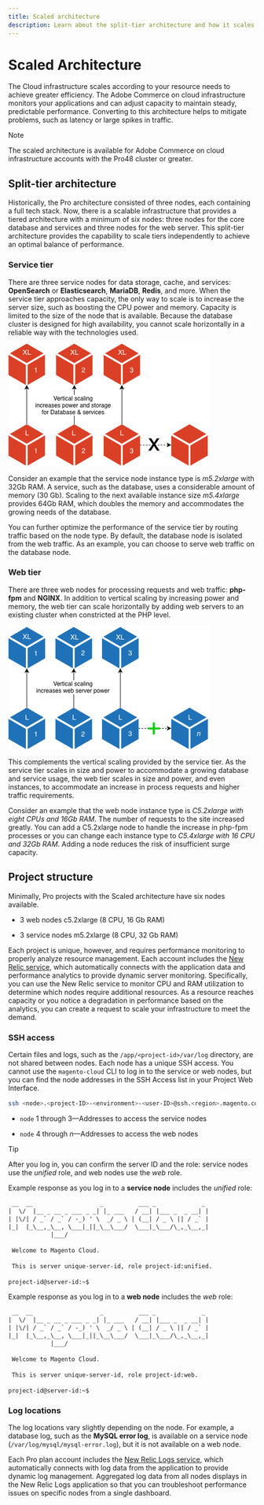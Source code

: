 ```yaml
---
title: Scaled architecture
description: Learn about the split-tier architecture and how it scales to meet demand.
---
```


# Scaled Architecture

The Cloud infrastructure scales according to your resource needs to achieve greater efficiency. The Adobe Commerce on cloud infrastructure monitors your applications and can adjust capacity to maintain steady, predictable performance. Converting to this architecture helps to mitigate problems, such as latency or large spikes in traffic.

>[!NOTE]
>
>The scaled architecture is available for Adobe Commerce on cloud infrastructure accounts with the Pro48 cluster or greater.

## Split-tier architecture

Historically, the Pro architecture consisted of three nodes, each containing a full tech stack. Now, there is a scalable infrastructure that provides a tiered architecture with a minimum of six nodes: three nodes for the core database and services and three nodes for the web server. This split-tier architecture provides the capability to scale tiers independently to achieve an optimal balance of performance.

### Service tier

There are three service nodes for data storage, cache, and services: **OpenSearch** or **Elasticsearch**, **MariaDB**, **Redis**, and more. When the service tier approaches capacity, the only way to scale is to increase the server size, such as boosting the CPU power and memory. Capacity is limited to the size of the node that is available. Because the database cluster is designed for high availability, you cannot scale horizontally in a reliable way with the technologies used.

![Service tier scaling](../../assets/scaling-service.png)

Consider an example that the service node instance type is _m5.2xlarge_ with 32Gb RAM. A service, such as the database, uses a considerable amount of memory (30 Gb). Scaling to the next available instance size _m5.4xlarge_ provides 64Gb RAM, which doubles the memory and accommodates the growing needs of the database.

You can further optimize the performance of the service tier by routing traffic based on the node type. By default, the database node is isolated from the web traffic. As an example, you can choose to serve web traffic on the database node.

### Web tier

There are three web nodes for processing requests and web traffic: **php-fpm** and **NGINX**. In addition to vertical scaling by increasing power and memory, the web tier can scale horizontally by adding web servers to an existing cluster when constricted at the PHP level.

![Web tier scaling](../../assets/scaling-web.png)

This complements the vertical scaling provided by the service tier. As the service tier scales in size and power to accommodate a growing database and service usage, the web tier scales in size and power, and even instances, to accommodate an increase in process requests and higher traffic requirements.

Consider an example that the web node instance type is _C5.2xlarge with eight CPUs and 16Gb RAM_. The number of requests to the site increased greatly. You can add a C5.2xlarge node to handle the increase in php-fpm processes or you can change each instance type to _C5.4xlarge with 16 CPU and 32Gb RAM_. Adding a node reduces the risk of insufficient surge capacity.

## Project structure

Minimally, Pro projects with the Scaled architecture have six nodes available.

-  3 web nodes c5.2xlarge (8 CPU, 16 Gb RAM)

-  3 service nodes m5.2xlarge (8 CPU, 32 Gb RAM)

Each project is unique, however, and requires performance monitoring to properly analyze resource management. Each account includes the [New Relic service](../monitor/new-relic.md), which automatically connects with the application data and performance analytics to provide dynamic server monitoring. Specifically, you can use the New Relic service to monitor CPU and RAM utilization to determine which nodes require additional resources. As a resource reaches capacity or you notice a degradation in performance based on the analytics, you can create a request to scale your infrastructure to meet the demand.

### SSH access

Certain files and logs, such as the `/app/<project-id>/var/log` directory, are not shared between nodes. Each node has a unique SSH access. You cannot use the `magento-cloud` CLI to log in to the service or web nodes, but you can find the node addresses in the SSH Access list in your Project Web Interface.

```bash
ssh <node>.<project-ID>-<environment>-<user-ID>@ssh.<region>.magento.com
```

-  `node` 1 through 3—Addresses to access the service nodes

-  `node` 4 through _n_—Addresses to access the web nodes

>[!TIP]
>
>After you log in, you can confirm the server ID and the role: service nodes use the _unified_ role, and web nodes use the _web_ role.

Example response as you log in to a **service node** includes the _unified_ role:

```terminal
 __  __                   _          ___ _             _
|  \/  |__ _ __ _ ___ _ _| |_ ___   / __| |___ _  _ __| |
| |\/| / _` / _` / -_) ' \  _/ _ \ | (__| / _ \ || / _` |
|_|  |_\__,_\__, \___|_||_\__\___/  \___|_\___/\_,_\__,_|
            |___/

 Welcome to Magento Cloud.

 This is server unique-server-id, role project-id:unified.

project-id@server-id:~$
```

Example response as you log in to a **web node** includes the _web_ role:

```terminal
 __  __                   _          ___ _             _
|  \/  |__ _ __ _ ___ _ _| |_ ___   / __| |___ _  _ __| |
| |\/| / _` / _` / -_) ' \  _/ _ \ | (__| / _ \ || / _` |
|_|  |_\__,_\__, \___|_||_\__\___/  \___|_\___/\_,_\__,_|
            |___/

 Welcome to Magento Cloud.

 This is server unique-server-id, role project-id:web.

project-id@server-id:~$
```

### Log locations

The log locations vary slightly depending on the node. For example, a database log, such as the **MySQL error log**, is available on a service node (`/var/log/mysql/mysql-error.log`), but it is not available on a web node.

Each Pro plan account includes the [New Relic Logs service](../monitor/new-relic.md), which automatically connects with log data from the application to provide dynamic log management. Aggregated log data from all nodes displays in the New Relic Logs application so that you can troubleshoot performance issues on specific nodes from a single dashboard.
